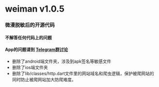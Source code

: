 # weiman v1.0.5

### 微漫脱敏后的开源代码

#### 不解答任何代码上的问题

#### App的问题请到 [Telegram群讨论](https://t.me/boring_programer)

- 删除了android端文件夹，涉及到apk签名等敏感文件
- 删除了ios端文件夹
- 删除了lib/classes/http.dart文件里的网站域名和爬虫逻辑，保护被爬网站的同时防止被爬网站加大防爬难度。